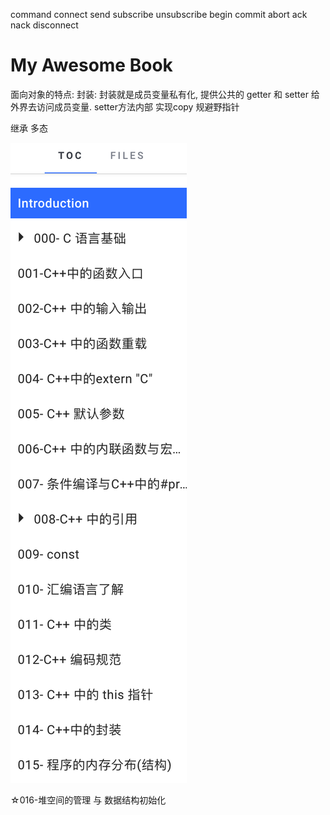 

command
connect 
send 
subscribe
unsubscribe
begin
commit
abort
ack
nack
disconnect









# My Awesome Book


面向对象的特点:
封装: 
封装就是成员变量私有化, 提供公共的 getter 和 setter 给外界去访问成员变量. setter方法内部 实现copy 规避野指针



继承
多态



![](/assets/Snip20190122_4.png)


☆016-堆空间的管理 与 数据结构初始化